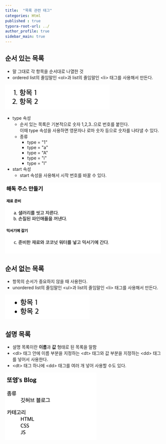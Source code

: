 ```yaml
---
title:  "목록 관련 태그"
categories: Html
published : true
typora-root-url: ../
author_profile: true
sidebar_main: true
---
```

## 순서 있는 목록
- 말 그대로 각 항목을 순서대로 나열한 것
- ordered list의 줄임말인 \<ol>과 list의 줄임말인 \<li> 태그를 사용해서 만든다.

<script src="https://gist.github.com/qwp0/c01598be52baccc5eaa62b9b0a9e7185.js"></script>

<img src="/images/2023-07-31-List/ol.png" alt="ol" style="zoom: 67%;" />

- type 속성
  - 순서 있는 목록은 기본적으로 숫자 1,2,3..으로 번호를 붙인다. <br> 이때 type 속성을 사용하면 영문자나 로마 숫자 등으로 숫자를 나타낼 수 있다.
  - 종류
    - type = "1"
    - type = "a"
    - type = "A"
    - type = "i"
    - type = "I"
- start 속성
  - start 속성을 사용해서 시작 번호를 바꿀 수 있다.

<script src="https://gist.github.com/qwp0/b07884deb697cee08ebcd0132e289b38.js"></script>

![ol_type_start](/images/2023-07-31-List/ol_type_start.png)

## 순서 없는 목록

- 항목의 순서가 중요하지 않을 때 사용한다.
- unordered list의 줄임말인 \<ul>과 list의 줄임말인 \<li> 태그를 사용해서 만든다.

<script src="https://gist.github.com/qwp0/1152d518d9ce5f16da311669073c182c.js"></script>

<img src="/images/2023-07-31-List/ul.png" alt="ul" style="zoom: 67%;" />

## 설명 목록

- 설명 목록이란 **이름**과 **값** 형태로 된 목록을 말함
- \<dl> 태그 안에 이름 부분을 지정하는 \<dt> 태그와 값 부분을 지정하는 \<dd> 태그를 넣어서 사용한다.
- \<dt> 태그 하나에 \<dd> 태그를 여러 개 넣어 사용할 수도 있다. 

<script src="https://gist.github.com/qwp0/36e8a9c7400df50d9a398d7004ce7440.js"></script>

<img src="/images/2023-07-31-List/dl.png" alt="dl" style="zoom: 50%;" />